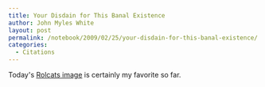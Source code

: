 ```yaml
---
title: Your Disdain for This Banal Existence
author: John Myles White
layout: post
permalink: /notebook/2009/02/25/your-disdain-for-this-banal-existence/
categories:
  - Citations
---
```


Today's [Rolcats image](http://rolcats.com/2009/02/24/178/) is certainly my favorite so far.
